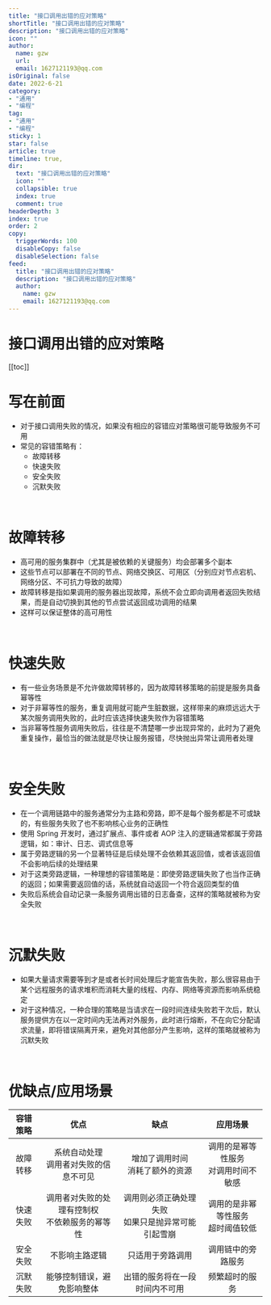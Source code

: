 ```yaml
---
title: "接口调用出错的应对策略"
shortTitle: "接口调用出错的应对策略"
description: "接口调用出错的应对策略"
icon: ""
author: 
  name: gzw
  url: 
  email: 1627121193@qq.com
isOriginal: false
date: 2022-6-21
category: 
- "通用"
- "编程"
tag:
- "通用"
- "编程"
sticky: 1
star: false
article: true
timeline: true,
dir:
  text: "接口调用出错的应对策略"
  icon: ""
  collapsible: true
  index: true
  comment: true
headerDepth: 3
index: true
order: 2
copy:
  triggerWords: 100
  disableCopy: false
  disableSelection: false
feed:
  title: "接口调用出错的应对策略"
  description: "接口调用出错的应对策略"
  author:
    name: gzw
    email: 1627121193@qq.com
---
```




# 接口调用出错的应对策略

[[toc]]


# 写在前面

- 对于接口调用失败的情况，如果没有相应的容错应对策略很可能导致服务不可用
- 常见的容错策略有：
  - 故障转移
  - 快速失败
  - 安全失败
  - 沉默失败



<br/>

# 故障转移

- 高可用的服务集群中（尤其是被依赖的关键服务）均会部署多个副本
- 这些节点可以部署在不同的节点、网络交换区、可用区（分别应对节点宕机、网络分区、不可抗力导致的故障）
- 故障转移是指如果调用的服务器出现故障，系统不会立即向调用者返回失败结果，而是自动切换到其他的节点尝试返回成功调用的结果
- 这样可以保证整体的高可用性



<br/>

# 快速失败

- 有一些业务场景是不允许做故障转移的，因为故障转移策略的前提是服务具备幂等性
- 对于非幂等性的服务，重复调用就可能产生脏数据，这样带来的麻烦远远大于某次服务调用失败的，此时应该选择快速失败作为容错策略
- 当非幂等性服务调用失败后，往往是不清楚哪一步出现异常的，此时为了避免重复操作，最恰当的做法就是尽快让服务报错，尽快抛出异常让调用者处理



<br/>

# 安全失败

- 在一个调用链路中的服务通常分为主路和旁路，即不是每个服务都是不可或缺的，有些服务失败了也不影响核心业务的正确性
- 使用 Spring 开发时，通过扩展点、事件或者 AOP 注入的逻辑通常都属于旁路逻辑，如：审计、日志、调式信息等
- 属于旁路逻辑的另一个显著特征是后续处理不会依赖其返回值，或者该返回值不会影响后续的处理结果
- 对于这类旁路逻辑，一种理想的容错策略是：即使旁路逻辑失败了也当作正确的返回；如果需要返回值的话，系统就自动返回一个符合返回类型的值
- 失败后系统会自动记录一条服务调用出错的日志备查，这样的策略就被称为安全失败



<br/>

# 沉默失败

- 如果大量请求需要等到才是或者长时间处理后才能宣告失败，那么很容易由于某个远程服务的请求堆积而消耗大量的线程、内存、网络等资源而影响系统稳定
- 对于这种情况，一种合理的策略是当请求在一段时间连续失败若干次后，默认服务提供方在以一定时间内无法再对外服务，此时进行熔断，不在向它分配请求流量，即将错误隔离开来，避免对其他部分产生影响，这样的策略就被称为沉默失败



<br/>

# 优缺点/应用场景

| 容错策略 |                        优点                        |                          缺点                          |                 应用场景                 |
| :------: | :------------------------------------------------: | :----------------------------------------------------: | :--------------------------------------: |
| 故障转移 |     系统自动处理<br />调用者对失败的信息不可见     |          增加了调用时间<br />消耗了额外的资源          | 调用的是幂等性服务<br />对调用时间不敏感 |
| 快速失败 | 调用者对失败的处理有控制权<br />不依赖服务的幂等性 | 调用则必须正确处理失败<br />如果只是抛异常可能引起雪崩 |  调用的是非幂等性服务<br />超时阈值较低  |
| 安全失败 |                   不影响主路逻辑                   |                    只适用于旁路调用                    |            调用链中的旁路服务            |
| 沉默失败 |             能够控制错误，避免影响整体             |             出错的服务将在一段时间内不可用             |              频繁超时的服务              |

